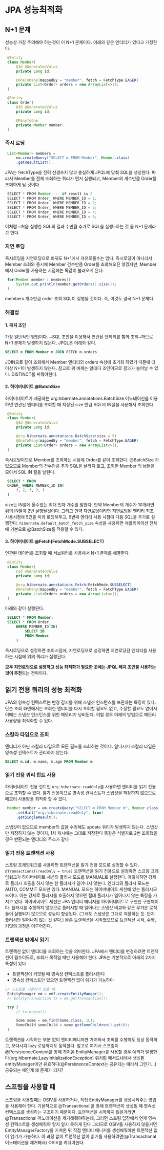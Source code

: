 # JPA 성능최적화

## N+1 문제
성능상 가장 주의해야 하는것이 이 N+1 문제이다. 아래와 같은 엔티티가 있다고 가정한다.
```java
 @Entity
 class Member{
     @Id @GeneratedValue
     private Long id;

     @OneToMany(mappedBy = "member", fetch = FetchType.EAGER)
     private List<Order> orders = new ArrayList<>();
 }

 @Entity
 class Order{
     @Id @GeneratedValue
     private Long id;

     @ManyToOne
     private Member member;
 }
```

### 즉시 로딩<!-- {"fold":true} -->
```java
 List<Member> members = 
     em.createQuery("SELECT m FROM Member", Member.class)
     .getResultList();
```
JPA는 fetchType을 전혀 신경쓰지 않고 충실하게 JPQL에 맞춰 SQL을 생성한다.
따라서 Member를 전체 조회하는 쿼리가 먼저 실행되고, Member의 개수만큼 Order를 조회하게 될 것이다
```java
 SELECT * FROM Member; -- if result is 5
 SELECT * FROM Order_ WHERE MEMBER_ID = 1;
 SELECT * FROM Order_ WHERE MEMBER_ID = 2;
 SELECT * FROM Order_ WHERE MEMBER_ID = 3;
 SELECT * FROM Order_ WHERE MEMBER_ID = 4;
 SELECT * FROM Order_ WHERE MEMBER_ID = 5;
```
이처럼  ~처음 실행한 SQL의 결과 수만큼 추가로 SQL을 실행~하는 것
을 N+1 문제라고 한다.
### 지연 로딩
즉시로딩을 지연로딩으로 바꿔도 N+1에서 자유로울수는 없다. 즉시로딩이 아니라서 Member 조회와 동시에 Member 건수만큼 Order를 조회해오진 않겠지만, Member에서 Order를 사용하는 시점에는 똑같이 불러오게 된다.
```java
 for(Member member : membres){
     System.out.println(member.getOrders().size());
 }
```
members 개수만큼 order 조회 SQL이 실행될 것이다. 즉, 이것도 결국 N+1 문제다.
### 해결법
#### 1. 페치 조인
가장 일반적인 방법이다. ~SQL 조인을 이용해서 연관된 엔티티를 함께 조회~하므로 N+1 문제가 발생하지 않는다. JPQL은 아래와 같다.
```sql 
SELECT m FROM Member m JOIN FETCH m.orders
```
JOIN으로 같이 조회해서 Member 엔티티의 orders 속성에 초기화 하였기 때문에 더이상 N+1이 발생하지 않는다. 참고로 위 예제는 일대다 조인이므로 결과가 늘어날 수 있다.  DISTINCT를 써줘야한다.
#### 2. 하이버네이트 @BatchSize
하이버네이트가 제공하는  org.hibernate.annotations.BatchSize
 어노테이션을 이용하면 연관된 엔티티를 조회할 때 지정된 size 만큼 SQL의 IN절을 사용해서 조회한다.
```java
 @Entity
 class Member{
     @Id @GeneratedValue
     private Long id;

     @org.hibernate.annotations.BatchSize(size = 5)
     @OneToMany(mappedBy = "member", fetch = FetchType.EAGER)
     private List<Order> orders = new ArrayList<>();
 }
```
즉시로딩이므로 Member를 조회하는 시점에 Order를 같이 조회한다.  @BatchSize
가 있으므로 Member의 건수만큼 추가 SQL을 날리지 않고, 조회한 Member 의 id들을 모아서 SQL IN 절을 날린다.
```sql
 SELECT * FROM
 ORDER_ WHERE MEMBER_ID IN(
     ?, ?, ?, ?, ?
 )
```
size는 IN절에 올수있는 최대 인자 개수를 말한다. 만약 Member의 개수가 10개라면 위의 IN절이 2번 실행될것이다.
그리고 만약 지연로딩이라면 지연로딩된 엔티티 최초 사용시점에 5건을 미리 로딩해두고, 6번째 엔티티 사용 시점에 다음 SQL을 추가로 실행한다.
`hibernate.default_batch_fetch_size` 속성을 사용하면 애플리케이션 전체에 기본으로 @BatchSize를 적용할 수 있다.
#### 3. 하이버네이트 @Fetch(FetchMode.SUBSELECT)
연관된 데이터를 조회할 때 서브쿼리를 사용해서 N+1 문제를 해결한다
```java
 @Entity
 class Member{
     @Id @GeneratedValue
     private Long id;

     @org.hibernate.annotations.Fetch(FetchMode.SUBSELECT)
     @OneToMany(mappedBy = "member", fetch = FetchType.EAGER)
     private List<Order> orders = new ArrayList<>();
 }
```
아래와 같이 실행된다.
```sql
 SELECT * FROM Member;
 SELECT * FROM Order_
     WHERE MEMBER_ID IN(
         SELECT ID
         FROM Member
     )
```
즉시로딩으로 설정하면 조회시점에, 지연로딩으로 설정하면 지연로딩된 엔티티를 사용하는 시점에 위의 쿼리가 실행된다.

**모두 지연로딩으로 설정하고 성능 최적화가 필요한 곳에는 JPQL 페치 조인을 사용하는 것이 추천**되는 전략이다.

## 읽기 전용 쿼리의 성능 최적화
JPA의 영속성 컨텍스트는 변경 감지를 위해 스냅샷 인스턴스를 보관하는 특징이 있다. 
단순 조회 화면에서는 조회한 엔티티를 다시 조회할 필요도 없고, 수정할 필요도 없어서 이때는 스냅샷 인스턴스를 위한 메모리가 낭비된다. 이럴 경우 아래의 방법으로 메모리 사용량을 최적화할 수 있다.

### 스칼라 타입으로 조회
엔티티가 아닌 스칼라 타입으로 모든 필드를 조회하는 것이다. 알다시피 스칼라 타입은 영속성 컨텍스트가 관리하지 않는다.
```sql
SELECT m.id, m.name, m.age FROM Member m
```

### 읽기 전용 쿼리 힌트 사용
하이버네이트 전용 힌트인  `org.hibernate.readOnly`를 사용하면 엔티티를 읽기 전용으로 조회할 수 있다. 읽기 전용이므로 영속성 컨텍스트가 스냅샷을 저장하지 않으므로 메모리 사용량을 최적화 할 수 있다.
```java
 Member member = em.createQuery("SELECT m FROM Member m", Member.class)
     .setHint("org.hibernate.readOnly", true)
     .getSingleResult();
```
스냅샷이 없으므로 member의 값을 수정해도 update 쿼리가 발생하지 않는다.
스냅샷만 저장하지 않는 것이지, 1차 캐시에는 그대로 저장한다 똑같은 식별자로 2번 조회했을 경우 반환되는 엔티티의 주소가 같다

### 읽기 전용 트랜잭션 사용
스프링 프레임워크를 사용하면 트랜잭션을 읽기 전용 모드로 설정할 수 있다.
`@Transactional(readOnly = true)`
트랜잭션을 읽기 전용으로 설정하면 스프링 프레임워크가 하이버네이트 세션의 플러시 모드를  MANUAL로 설정한다. 이렇게하면 강제로 플러시 호출을 하지 않는 한 플러시가 일어나지 않는다.
엔티티의 플러시 모드는 AUTO, COMMIT 모드만 있다. MANUAL 모드는 하이버네이트 세션에 있는 플러시모드이다. 이는 강제로 플러시를 호출하지 않으면 절대 플러시가 일어나지 않는 특징을 가지고 있다. 하이버네이트 세션은 JPA 엔티티 매니저를 하이버네이트로 구현한 구현체이다.
플러시를 수행하지 않으므로 플러시할 때 일어나는 스냅샷 비교와 같은 무거운 로직들이 실행되지 않으므로 성능이 향상된다. (그래도 스냅샷은 그대로 저장하는 듯. 단지 플러시만 일어나지 않는 것 같다.) 물론 트랜잭션을 시작했으므로 트랜잭션 시작, 수행, 커밋의 과정은 이루어진다.
### 트랜잭션 밖에서 읽기
트랜잭션 없이 엔티티를 조회하는 것을 의미한다. JPA에서 엔티티를 변경하려면 트랜잭션이 필수이므로, 조회가 목적일 때만 사용해야 한다.
JPA는 기본적으로 아래의 2가지 특성이 있다
* 트랜잭션이 커밋될 때 영속성 컨텍스트를 플러시한다
* 영속성 컨텍스트만 있으면 트랜잭션 없이 읽기가 가능하다
```java
// 스프링을 사용하지 않을 때
 EntityManager em = emf.createEntityManger();
 // EntityTransaction tx = em.getTransaction();

 try {
     // tx.begin();

     Some some = em.find(Some.class, 1L);
     SomeChild someChild = some.getSomeChildren().get(0);
 }
```
트랜잭션을 시작하는 부분 없이 엔티티매니저만 가져와서 조회를 수행해도 정상 동작하고, 보다시피 lazy 로딩까지도 동작한다.
참고로 여기서 스프링이 @PersistenceContext를 통해 가져온 EntityManager를 사용할 경우 예외가 발생한다(org.hibernate.LazyInitializationException) 위처럼 메서드내에서 생성된 entityManager에만 유효하다(@PersistenceContext는 공유되는 애라서 그런가…) 공유되는 애인게 왜 문제가 되지?

## 스프링을 사용할 때
스프링을 사용할때는 OSIV를 사용하거나, 직접 EntityManager를 생성시켜주는 방법을 사용해야 한다. 기본적으로 @Transactional 을 통해 트랜잭션이 생성될 때 영속성 컨텍스트를 생성하는 구조이기 때문이다. 
트랜잭션을 시작하지 않을거라면 @Transactional 어노테이션을 제거해줘야하는데, 그러면 스프링 입장에서 언제 영속성 컨텍스트를 생성해줘야 할지 알지 못하게 된다 그러므로 OSIV를 사용하지 않을거면EntityManagerFactory를 가져온 뒤 직접 엔티티 매니저를 생성해줘야만 트랜잭션 없이 읽기가 가능하다. 이 과정 없이 트랜잭션 없이 읽기를 사용하려면(@Transactional 어노테이션을 제거해서) OSIV를 켜줘야한다.
